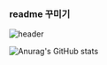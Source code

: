### readme 꾸미기
![header](https://capsule-render.vercel.app/api?type=waving&color=auto&height=300&ion=header&text=Welcome!😊&desc=This%20is%20JaeJae%20playground.%20&fontSize=90&descSize=30&fontColor=ffffff&fontAlignY=40)

![Anurag's GitHub stats](https://github-readme-stats.vercel.app/api?username=jojaehyeok99&theme=dark&show_icons=true)
